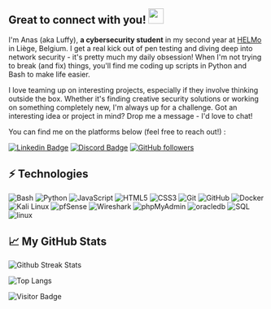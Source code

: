 ## Great to connect with you! <img src="https://raw.githubusercontent.com/aemmadi/aemmadi/master/wave.gif" width="30">

I'm Anas (aka Luffy), **a cybersecurity student** in my second year at [HELMo](https://www.helmo.be/fr) in Liège, Belgium. I get a real kick out of pen testing and diving deep into network security - it's pretty much my daily obsession! When I'm not trying to break (and fix) things, you'll find me coding up scripts in Python and Bash to make life easier.

I love teaming up on interesting projects, especially if they involve thinking outside the box. Whether it's finding creative security solutions or working on something completely new, I'm always up for a challenge.
Got an interesting idea or project in mind? Drop me a message - I'd love to chat!

You can find me on the platforms below (feel free to reach out!) : 


[![Linkedin Badge](https://img.shields.io/badge/-AnasE-blue?style=flat-square&logo=Linkedin&logoColor=white&link=https://www.linkedin.com/in/anaself/)](https://www.linkedin.com/in/anaself/)
[![Discord Badge](https://img.shields.io/badge/-cybrm4v3rick-blue?style=flat-square&logo=discord&logoColor=white&link=https://discordapp.com/users/cybrm4v3rick)](https://discordapp.com/users/cybrm4v3rick)
[![GitHub followers](https://img.shields.io/github/followers/Luffy0xCyber?label=Follow&style=social)]()




## ⚡ Technologies

![Bash](https://img.shields.io/badge/-Bash-black?style=flat-square&logo=gnu-bash)
![Python](https://img.shields.io/badge/-Python-black?style=flat-square&logo=Python)
![JavaScript](https://img.shields.io/badge/-JavaScript-black?style=flat-square&logo=javascript)
![HTML5](https://img.shields.io/badge/-HTML5-E34F26?style=flat-square&logo=html5&logoColor=white)
![CSS3](https://img.shields.io/badge/-CSS3-1572B6?style=flat-square&logo=css3)
![Git](https://img.shields.io/badge/-Git-black?style=flat-square&logo=git)
![GitHub](https://img.shields.io/badge/-GitHub-181717?style=flat-square&logo=github)
![Docker](https://img.shields.io/badge/-Docker-black?style=flat-square&logo=docker)
![Kali Linux](https://img.shields.io/badge/-Kali_Linux-black?style=flat-square&logo=kalilinux)
![pfSense](https://img.shields.io/badge/-pfSense-black?style=flat-square&logo=pfSense)
![Wireshark](https://img.shields.io/badge/-Wireshark-black?style=flat-square&logo=Wireshark)
![phpMyAdmin](https://img.shields.io/badge/-phpMyAdmin-black?style=flat-square&logo=phpMyAdmin)
![oracledb](https://img.shields.io/badge/-Oracle-black?style=flat-square&logo=oracle)
![SQL](https://img.shields.io/badge/-SQL-black?style=flat-square&logo=sql)
![linux](https://img.shields.io/badge/-Linux-black?style=flat-square&logo=linux)

## 📈 My GitHub Stats

![Github Streak Stats](https://github-readme-streak-stats.herokuapp.com/?user=Luffy0xCyber)

![Top Langs](https://github-readme-stats.vercel.app/api/top-langs/?username=Luffy0xCyber&theme=default)


![Visitor Badge](https://visitor-badge.laobi.icu/badge?page_id=Luffy0xCyber.Luffy0xCyber)